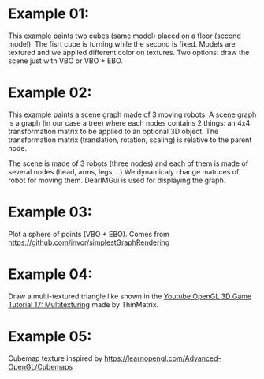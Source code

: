 Example 01:
===========

This example paints two cubes (same model) placed on a floor
(second model). The fisrt cube is turning while the second is
fixed. Models are textured and we applied different color on
textures. Two options: draw the scene just with VBO or VBO + EBO.

Example 02:
===========

This example paints a scene graph made of 3 moving robots.
A scene graph is a graph (in our case a tree) where each nodes
contains 2 things: an 4x4 transformation matrix to be applied to an
optional 3D object. The transformation matrix (translation, rotation,
scaling) is relative to the parent node.

The scene is made of 3 robots (three nodes) and each of them is made
of several nodes (head, arms, legs ...) We dynamicaly change matrices
of robot for moving them. DearIMGui is used for displaying the graph.

Example 03:
===========

Plot a sphere of points (VBO + EBO). Comes from
https://github.com/invor/simplestGraphRendering

Example 04:
===========

Draw a multi-textured triangle like shown in the [Youtube OpenGL 3D Game Tutorial 17: Multitexturing](https://www.youtube.com/watch?v=-kbal7aGUpk&list=PLRIWtICgwaX0u7Rf9zkZhLoLuZVfUksDP&index=17)
made by ThinMatrix.

Example 05:
===========

Cubemap texture inspired by https://learnopengl.com/Advanced-OpenGL/Cubemaps
